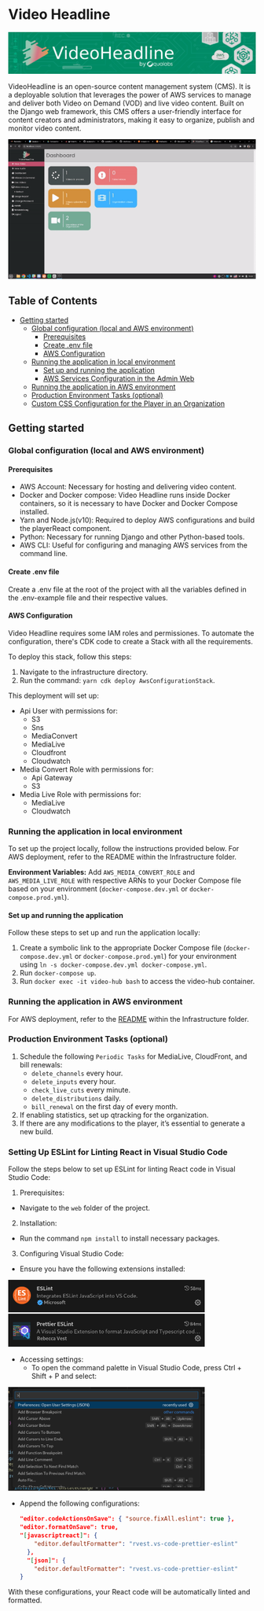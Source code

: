 # Video Headline

![¡](docs/videoheadline_banner.jpg)

VideoHeadline is an open-source content management
system (CMS). It is a deployable solution that leverages the power of AWS services to manage and deliver both Video on Demand (VOD) and live video content. Built on the Django web framework, this CMS offers a user-friendly interface for content creators and administrators, making it easy to organize, publish and monitor video content.

![Browsing the App](docs/dashboard.gif)

## Table of Contents

- [Getting started](#getting-started)
  - [Global configuration (local and AWS environment)](#global-configuration-local-and-aws-environment)
    - [Prerequisites](#prerequisites)
    - [Create .env file](#create-.env-file)
    - [AWS Configuration](#aws-configuration)
  - [Running the application in local environment](#running-the-application-in-local-environment)
    - [Set up and running the application](#set-up-and-running-the-application)
    - [AWS Services Configuration in the Admin Web](#aws-services-configurationiin-the-admin-web)
  - [Running the application in AWS environment](#running-the-application-in-aws-environment)
  - [Production Environment Tasks (optional)](#production-environment-tasks)
  - [Custom CSS Configuration for the Player in an Organization](#Custom-css-configuration-for-the-player-in-an-organization)

## Getting started
### Global configuration (local and AWS environment)
#### Prerequisites

- AWS Account: Necessary for hosting and delivering video content.
- Docker and Docker compose: Video Headline runs inside Docker containers, so it is necessary to have Docker and Docker Compose installed.
- Yarn and Node.js(v10): Required to deploy AWS configurations and build the playerReact component.
- Python: Necessary for running Django and other Python-based tools.
- AWS CLI: Useful for configuring and managing AWS services from the command line.

#### Create .env file

Create a .env file at the root of the project with all the variables defined in the .env-example file and their respective values.

#### AWS Configuration
Video Headline requires some IAM roles and permissiones. To automate the configuration, there's CDK code to create a Stack with all the requirements.

To deploy this stack, follow this steps:
1. Navigate to the infrastructure directory.
2. Run the command: `yarn cdk deploy AwsConfigurationStack`.

This deployment will set up:

- Api User with permissions for:
  - S3
  - Sns
  - MediaConvert
  - MediaLive
  - Cloudfront
  - Cloudwatch
- Media Convert Role with permissions for:
  - Api Gateway
  - S3
- Media Live Role with permissions for:
  - MediaLive
  - Cloudwatch

### Running the application in local environment
To set up the project locally, follow the instructions provided below. For AWS deployment, refer to the README within the Infrastructure folder.

**Environment Variables:** Add `AWS_MEDIA_CONVERT_ROLE` and `AWS_MEDIA_LIVE_ROLE` with respective ARNs to your Docker Compose file based on your environment (`docker-compose.dev.yml` or `docker-compose.prod.yml`).

#### Set up and running the application
Follow these steps to set up and run the application locally:

1. Create a symbolic link to the appropriate Docker Compose file (`docker-compose.dev.yml` or `docker-compose.prod.yml`) for your environment using `ln -s docker-compose.dev.yml docker-compose.yml`.
2. Run `docker-compose up`.
3. Run `docker exec -it video-hub bash` to access the video-hub container.

### Running the application in AWS environment
For AWS deployment, refer to the [README](infrastructure/README.md) within the Infrastructure folder.

### Production Environment Tasks (optional)
1. Schedule the following `Periodic Tasks` for MediaLive, CloudFront, and bill renewals:
   - `delete_channels` every hour.
   - `delete_inputs` every hour.
   - `check_live_cuts` every minute.
   - `delete_distributions` daily.
   - `bill_renewal` on the first day of every month.
2. If enabling statistics, set up qtracking for the organization.
3. If there are any modifications to the player, it’s essential to generate a new build.

### Setting Up ESLint for Linting React in Visual Studio Code
Follow the steps below to set up ESLint for linting React code in Visual Studio Code:
1. Prerequisites:
  - Navigate to the `web` folder of the project.
2. Installation:
  - Run the command `npm install` to install necessary packages.
3. Configuring Visual Studio Code:
  - Ensure you have the following extensions installed:

<img src="docs/eslint_extension.png" alt="drawing" width="400"/>
<img src="docs/prettier_eslint_extension.png" alt="drawing" width="400"/>

  - Accessing settings:
    - To open the command palette in Visual Studio Code, press Ctrl + Shift + P and select:

<img src="docs/vsc_settings.png" alt="drawing" width="400"/>

  - Append the following configurations:
    ```json
    "editor.codeActionsOnSave": { "source.fixAll.eslint": true },
    "editor.formatOnSave": true,
    "[javascriptreact]": {
    	"editor.defaultFormatter": "rvest.vs-code-prettier-eslint"
	  },
	  "[json]": {
    	"editor.defaultFormatter": "rvest.vs-code-prettier-eslint"
    }
    ```

With these configurations, your React code will be automatically linted and formatted.
